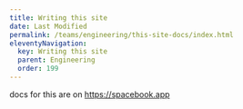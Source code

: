 ```yaml
---
title: Writing this site
date: Last Modified 
permalink: /teams/engineering/this-site-docs/index.html
eleventyNavigation:
  key: Writing this site
  parent: Engineering
  order: 199
---
```


docs for this are on <a href="https://spacebook.app">https://spacebook.app</a>
